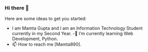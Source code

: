 ### Hi there 👋


Here are some ideas to get you started:
- I am Mamta Gupta and I am an Information Technology Student currently in my Second Year.
-🌱 I’m currently learning Web Development, Python.
- 📫 How to reach me [Mamta890].
